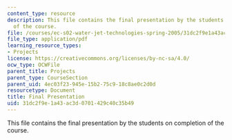 ```yaml
---
content_type: resource
description: This file contains the final presentation by the students on completion
  of the course.
file: /courses/ec-s02-water-jet-technologies-spring-2005/31dc2f9e1a43ac3d0701429c40c35b49_MITEC_S02S05_final_pres.pdf
file_type: application/pdf
learning_resource_types:
- Projects
license: https://creativecommons.org/licenses/by-nc-sa/4.0/
ocw_type: OCWFile
parent_title: Projects
parent_type: CourseSection
parent_uid: 4ec03f23-945e-15b2-75c9-18c8ae0c2d0d
resourcetype: Document
title: Final Presentation
uid: 31dc2f9e-1a43-ac3d-0701-429c40c35b49
---
```

This file contains the final presentation by the students on completion of the course.